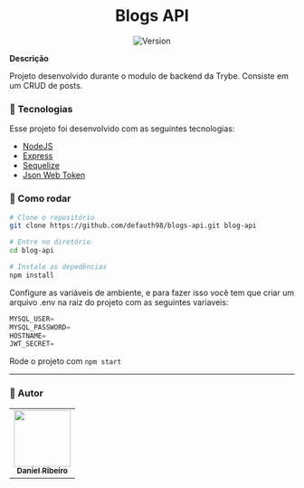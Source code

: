 <h1 align="center">Blogs API</h1>
<p align="center">
  <img alt="Version" src="https://img.shields.io/badge/version-0.1.0-blue.svg?cacheSeconds=2592000" />
  <a href="https://twitter.com/defauth8" target="_blank">
  </a>
</p>

**Descrição**

Projeto desenvolvido durante o modulo de backend da Trybe. Consiste em um CRUD de posts.

### :nut_and_bolt: Tecnologias

Esse projeto foi desenvolvido com as seguintes tecnologias:

- [NodeJS][nodejs]
- [Express][express]
- [Sequelize][sequelize]
- [Json Web Token][jsonwebtoken]

[nodejs]: https://nodejs.org/en/
[express]: https://expressjs.com/pt-br/
[jsonwebtoken]: https://www.npmjs.com/package/jsonwebtoken
[sequelize]: https://sequelize.org/master/

### :thinking: Como rodar

```bash
# Clone o repositório
git clone https://github.com/defauth98/blogs-api.git blog-api

# Entre no diretório
cd blog-api

# Instale as depedências
npm install
```

Configure as variáveis de ambiente, e para fazer isso você tem que criar um arquivo .env na raiz do projeto com as seguintes variaveis:

```js
MYSQL_USER=
MYSQL_PASSWORD=
HOSTNAME=
JWT_SECRET=
```
Rode o projeto com `` npm start ``
  
---

### :bust_in_silhouette: Autor

<table>
  <tr>
    <td align="center">
      <a href="https://github.com/defauth98">
        <img src="https://avatars.githubusercontent.com/u/52966246?v=4" width="100px;" alt=""/>
        <br />
          <sub>
            <b>Daniel Ribeiro</b>
          </sub>
      </a>
    </td>
  </tr>
</table>
